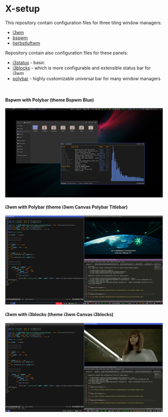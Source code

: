 # X-setup
This repository contain configuration files for three tiling window managers:

- <a href="https://i3wm.org/">i3wm</a>
- <a href="https://github.com/baskerville/bspwm">bspwm</a>
- <a href="https://herbstluftwm.org/">herbstluftwm</a>

Repository contain also configuration files for these panels:

- <a href="https://i3wm.org/i3status/manpage.html">i3status</a> - basic
- <a href="https://github.com/vivien/i3blocks">i3blocks</a> - which is more configurable and extensible status bar for i3wm
- <a href="https://github.com/polybar/polybar">polybar</a> - highly customizable universal bar for many window managers

<br>
<h4>Bspwm with Polybar (theme Bspwm Blue)</h4>

<img src="https://github.com/Wallkerock/X-setup/blob/master/.pics/bspwm-polybar.png">

<br>
<h4>i3wm with Polybar (theme i3wm Canvas Polybar Titlebar)</h4>

<img src="https://github.com/Wallkerock/X-setup/blob/master/.pics/i3wm-polybar.png">

<br>
<h4>i3wm with i3blocks (theme i3wm Canvas i3blocks)</h4>

<img src="https://github.com/Wallkerock/X-setup/blob/master/.pics/i3wm-i3blocks.png">
